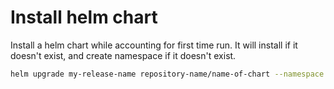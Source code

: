 # Install helm chart

Install a helm chart while accounting for first time run. It will install if it doesn't exist, and create namespace if it doesn't exist.

```bash
helm upgrade my-release-name repository-name/name-of-chart --namespace my-namespace --install --create-namespace
```

